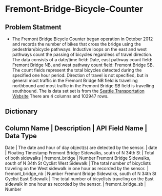 # Fremont-Bridge-Bicycle-Counter
## Problem Statment  
- The Fremont Bridge Bicycle Counter began operation in October 2012 and records the number of bikes that cross the bridge using the pedestrian/bicycle pathways. Inductive loops on the east and west pathways count the passing of bicycles regardless of travel direction. The data consists of a date/time field: Date, east pathway count field: Fremont Bridge NB, and west pathway count field: Fremont Bridge SB. The count fields represent the total bicycles detected during the specified one hour period. Direction of travel is not specified, but in general most traffic in the Fremont Bridge NB field is travelling northbound and most traffic in the Fremont Bridge SB field is travelling southbound. The is data set set is from the [Seattle Transportation Website](https://data.seattle.gov/Transportation/Fremont-Bridge-Bicycle-Counter/65db-xm6k/about_data) There are 4 columns and 102947 rows. 

## Dictionary 
Column Name                                                        | Description                                                                                          | API Field Name    | Data Type
-------------------------------------------------------------------------------------------------------------------------------------------------------------------------------------------------------------------
Date                                                               | The date and hour of day object(s) are detected by the sensor.                                       | date              | Floating Timestamp
Fremont Bridge Sidewalks, south of N 34th St                       | Total of both sidewalks                                                                              | fremont_bridge    | Number
Fremont Bridge Sidewalks, south of N 34th St Cyclist West Sidewalk | The total number of bicyclists traveling on the West sidewalk in one hour as recorded by the sensor. | fremont_bridge_nb | Number
Fremont Bridge Sidewalks, south of N 34th St Cyclist East Sidewalk | The total number of bicyclists traveling on the East sidewalk in one hour as recorded by the sensor. | fremont_bridge_sb | Number

